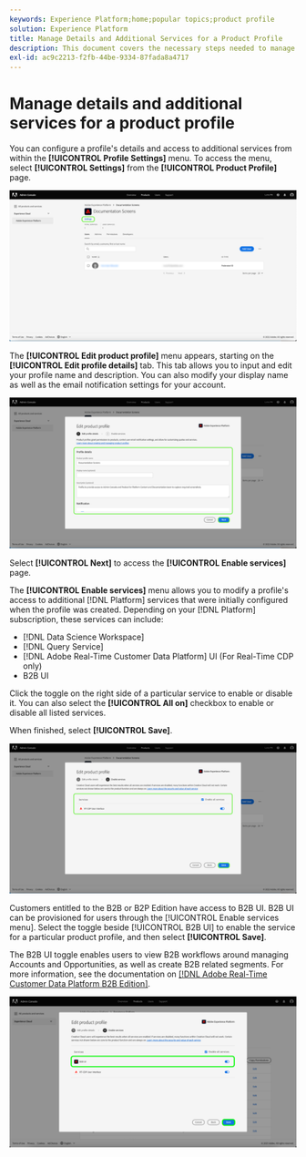 ```yaml
---
keywords: Experience Platform;home;popular topics;product profile
solution: Experience Platform
title: Manage Details and Additional Services for a Product Profile
description: This document covers the necessary steps needed to manage details and additional services for a product profile in the Adobe Admin Console. You can configure a profile's details and access to additional services from within the Profile Settings menu.
exl-id: ac9c2213-f2fb-44be-9334-87fada8a4717
---
```

# Manage details and additional services for a product profile

You can configure a profile's details and access to additional services from within the **[!UICONTROL Profile Settings]** menu. To access the menu, select **[!UICONTROL Settings]** from the **[!UICONTROL Product Profile]** page.

![settings](../images/settings.png)

The **[!UICONTROL Edit product profile]** menu appears, starting on the **[!UICONTROL Edit profile details]** tab. This tab allows you to input and edit your profile name and description. You can also modify your display name as well as the email notification settings for your account.

![edit-product-profile](../images/edit-product-profile.png)

Select **[!UICONTROL Next]** to access the **[!UICONTROL Enable services]** page.

The **[!UICONTROL Enable services]** menu allows you to modify a profile's access to additional [!DNL Platform] services that were initially configured when the profile was created. Depending on your [!DNL Platform] subscription, these services can include:

- [!DNL Data Science Workspace]
- [!DNL Query Service]
- [!DNL Adobe Real-Time Customer Data Platform] UI (For Real-Time CDP only)
- B2B UI

Click the toggle on the right side of a particular service to enable or disable it. You can also select the **[!UICONTROL All on]** checkbox to enable or disable all listed services.

When finished, select **[!UICONTROL Save]**.

![enable-services](../images/enable-services.png)

Customers entitled to the B2B or B2P Edition have access to B2B UI. B2B UI can be provisioned for users through the [!UICONTROL Enable services menu]. Select the toggle beside [!UICONTROL B2B UI] to enable the service for a particular product profile, and then select **[!UICONTROL Save]**.

The B2B UI toggle enables users to view B2B workflows around managing Accounts and Opportunities, as well as create B2B related segments. For more information, see the documentation on [[!DNL Adobe Real-Time Customer Data Platform B2B Edition]](../../rtcdp/b2b-overview.md).

![enable-b2b](../images/enable-b2b.png)